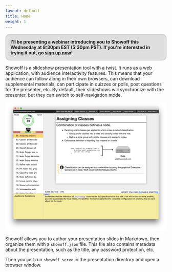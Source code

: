 ```yaml
---
layout: default
title: Home
weight: 1
---
```


<p style="border: 2px solid #ccc; border-radius: 1em; padding: 1em; background-color: #dedede; font-weight: bold;">
I'll be presenting a webinar introducing you to Showoff this Wednesday at 8:30pm EST
(5:30pm PST). If you're interested in trying it out, go
<a href="https://attendee.gotowebinar.com/register/4381236442732324866">sign up now</a>!
</p>

Showoff is a slideshow presentation tool with a twist. It runs as a web application,
with audience interactivity features. This means that your audience can follow along
in their own browsers, can download supplemental materials, can participate in quizzes
or polls, post questions for the presenter, etc. By default, their slideshows will
synchronize with the presenter, but they can switch to self-navigation mode.

![Presenter view](images/presenter.png)

Showoff allows you to author your presentation slides in Markdown, then organize
them with a `showoff.json` file. This file also contains metadata about
the presentation, such as the title, any password protection, etc.

Then you just run `showoff serve` in the presentation directory and open
a browser window.
